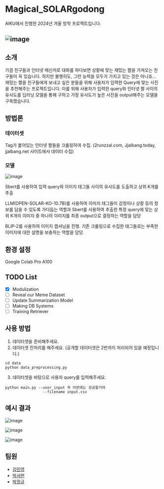 # Magical_SOLARgodong
AIKU에서 진행한 2024년 겨울 방학 프로젝트입니다.

![image](https://github.com/AIKU-Official/Magical_SOLARgodong/assets/80198264/6fc49bf3-0a46-45fd-b3c2-ce2b11af0850)
---
## 소개
가끔 친구들과 인터넷 메신저로 대화를 하다보면 상황에 맞는 재밌는 짤을 가져오는 친구들이 꼭 있습니다. 하지만 불행히도, 그런 능력을 모두가 가지고 있는 것은 아니죠... 재밌는 짤을 친구들에게 보내고 싶은 분들을 위해 사용자가 입력한 Query에 맞는 사진을 추천해주는 프로젝트입니다.
이를 위해 사용자가 입력한 query와 인터넷 짤 사이의 유사도를 딥러닝 모델을 통해 구하고 가장 유사도가 높은 사진을 output해주는 모델을 구축했습니다.

## 방법론

### 데이터셋
Tag가 붙어있는 인터넷 짤들을 크롤링하여 수집. (2runzzal.com, Jjalbang.today, jjalbang.net 사이트에서 데이터 수집)

### 모델
![image](https://github.com/AIKU-Official/Magical_SOLARgodong/assets/80198264/cb47d752-54ef-4227-adb0-e6966fdab7ea)

Sbert를 사용하여 입력 query와 이미지 태그들 사이의 유사도를 도출하고 상위 K개를 추출

LLM(OPEN-SOLAR-KO-10.7B)를 사용하여 이미지 태그들이 감정이나 상황 등의 정보를 담을 수 있도록 가다듬는 역할과 Sbert를 사용하여 추출한 특정 query에 맞는 상위 K개의 이미지 중 하나의 이미지를 최종 output으로 결정하는 역할을 담당

BLIP-2를 사용하여 이미지 캡셔닝을 진행. 기존 크롤링으로 수집한 태그들로는 부족한 이미지에 대한 설명을 보충하는 역할을 담당.

## 환경 설정
Google Colab Pro A100

## TODO List
- [x] Modulization
- [ ] Reveal our Meme Dataset
- [ ] Update Summarization Model
- [ ] Making DB Systems
- [ ] Training Retriever

## 사용 방법
1. 데이터셋을 준비해주세요.
2. 데이터셋 전처리를 해주세요. (공개할 데이터셋은 2번까지 처리되어 있을 예정입니다.)
  ```
  cd data
  python data_preprocessing.py
  ```
3. 데이터셋을 바탕으로 사용자 query를 입력해주세요.
 ```
 python main.py --user_input 꼭 이번에는 성공할거야
                  --filename input.csv
 ```

## 예시 결과
![image](https://github.com/AIKU-Official/Magical_SOLARgodong/assets/80198264/9a78913d-a947-4b8d-b981-44a2ecdb1d19)

![image](https://github.com/AIKU-Official/Magical_SOLARgodong/assets/80198264/661a9f15-b312-450f-b3d6-8029eeb4b2e0)

![image](https://github.com/AIKU-Official/Magical_SOLARgodong/assets/80198264/17212892-7f20-4a2e-8be1-54ca8a60e073)

## 팀원
- [김민영](https://github.com/EuroMinyoung186/)
- [박서현](https://github.com/emiliebell)
- [박정규](https://github.com/juk1329)
